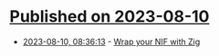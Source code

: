 # [Published on 2023-08-10](index.md)

* [2023-08-10, 08:36:13](https://lobste.rs/s/1nvqag/wrap_your_nif_with_zig) - [Wrap your NIF with Zig](https://rbino.com/posts/wrap-your-nif-with-zig)
